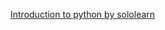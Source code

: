 [Introduction to python by sololearn](https://www.sololearn.com/en/learn/courses/python-introduction)